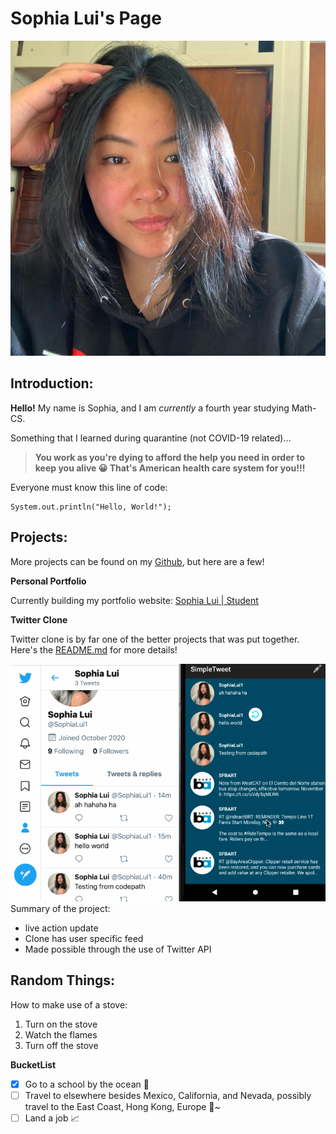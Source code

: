 # **Sophia Lui's Page**

![Getting Started](udpate.jpg)

## Introduction: 
**Hello!** My name is Sophia, and I am *currently* a fourth year studying Math-CS. 

Something that I learned during quarantine (not COVID-19 related)... 
> **You work as you're dying to afford the help you need in order to keep you alive 😀 That's American health care system for you!!!**

Everyone must know this line of code: 
```
System.out.println("Hello, World!"); 
```

## Projects: 
More projects can be found on my [Github](https://github.com/sophiaallui), but here are a few! 

**Personal Portfolio** 

Currently building my portfolio website: [Sophia Lui | Student](https://serene-edison-5132bb.netlify.app/)

**Twitter Clone**

Twitter clone is by far one of the better projects that was put together. Here's the [README.md](https://github.com/sophiaallui/SimpleTweet/blob/master/README.md) for more details! 

![Getting Started](SimpleTweetPt2.gif)
Summary of the project: 
- live action update
- Clone has user specific feed 
- Made possible through the use of Twitter API 

## Random Things: 
How to make use of a stove: 
1. Turn on the stove
2. Watch the flames 
3. Turn off the stove

**BucketList** 
- [x] Go to a school by the ocean 🌊
- [ ] Travel to elsewhere besides Mexico, California, and Nevada, possibly travel to the East Coast, Hong Kong, Europe 🚃~ 
- [ ] Land a job 📈
